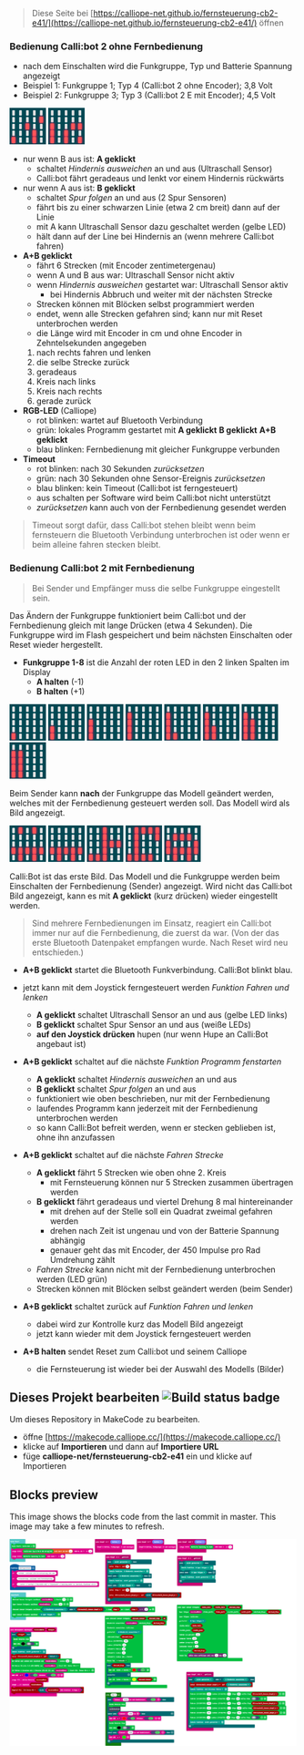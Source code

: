 
> Diese Seite bei [https://calliope-net.github.io/fernsteuerung-cb2-e41/](https://calliope-net.github.io/fernsteuerung-cb2-e41/) öffnen

### Bedienung Calli:bot 2 ohne Fernbedienung

* nach dem Einschalten wird die Funkgruppe, Typ und Batterie Spannung angezeigt
* Beispiel 1: Funkgruppe 1; Typ 4 (Calli:bot 2 ohne Encoder); 3,8 Volt
* Beispiel 2: Funkgruppe 3; Typ 3 (Calli:bot 2 E mit Encoder); 4,5 Volt

![](png/f1_cb2a_v38.png) ![](png/f3_cb2e_v45.png)

* nur wenn B aus ist: **A geklickt**
  * schaltet *Hindernis ausweichen* an und aus (Ultraschall Sensor)
  * Calli:bot fährt geradeaus und lenkt vor einem Hindernis rückwärts
* nur wenn A aus ist: **B geklickt**
  * schaltet *Spur folgen* an und aus (2 Spur Sensoren)
  * fährt bis zu einer schwarzen Linie (etwa 2 cm breit) dann auf der Linie
  * mit A kann Ultraschall Sensor dazu geschaltet werden (gelbe LED)
  * hält dann auf der Line bei Hindernis an (wenn mehrere Calli:bot fahren)
* **A+B geklickt**
  * fährt 6 Strecken (mit Encoder zentimetergenau)
  * wenn A und B aus war: Ultraschall Sensor nicht aktiv
  * wenn *Hindernis ausweichen* gestartet war: Ultraschall Sensor aktiv
    * bei Hindernis Abbruch und weiter mit der nächsten Strecke
  * Strecken können mit Blöcken selbst programmiert werden
  * endet, wenn alle Strecken gefahren sind; kann nur mit Reset unterbrochen werden
  * die Länge wird mit Encoder in cm und ohne Encoder in Zehntelsekunden angegeben
  1. nach rechts fahren und lenken
  2. die selbe Strecke zurück
  3. geradeaus
  4. Kreis nach links
  5. Kreis nach rechts
  6. gerade zurück
* **RGB-LED** (Calliope)
  * rot blinken: wartet auf Bluetooth Verbindung
  * grün: lokales Programm gestartet mit **A geklickt** **B geklickt** **A+B geklickt**
  * blau blinken: Fernbedienung mit gleicher Funkgruppe verbunden
* **Timeout**
  * rot blinken: nach 30 Sekunden *zurücksetzen*
  * grün: nach 30 Sekunden ohne Sensor-Ereignis *zurücksetzen*
  * blau blinken: kein Timeout (Calli:bot ist ferngesteuert)
  * aus schalten per Software wird beim Calli:bot nicht unterstützt
  * *zurücksetzen* kann auch von der Fernbedienung gesendet werden

> Timeout sorgt dafür, dass Calli:bot stehen bleibt wenn beim fernsteuern die Bluetooth Verbindung unterbrochen ist
> oder wenn er beim alleine fahren stecken bleibt.

### Bedienung Calli:bot 2 mit Fernbedienung

> Bei Sender und Empfänger muss die selbe Funkgruppe eingestellt sein.

Das Ändern der Funkgruppe funktioniert beim Calli:bot und der Fernbedienung gleich mit lange Drücken (etwa 4 Sekunden).
Die Funkgruppe wird im Flash gespeichert und beim nächsten Einschalten oder Reset wieder hergestellt. 

* **Funkgruppe 1-8** ist die Anzahl der roten LED in den 2 linken Spalten im Display
  *  **A halten** (-1)
  *  **B halten** (+1)

![](png/f1.png) ![](png/f2.png) ![](png/f3.png) ![](png/f4.png) ![](png/f5.png) ![](png/f6.png) ![](png/f7.png) ![](png/f8.png)

Beim Sender kann **nach** der Funkgruppe das Modell geändert werden, welches mit der Fernbedienung gesteuert werden soll.
Das Modell wird als Bild angezeigt. 

![](png/m_callibot.png) ![](png/m_sensoren.png) ![](png/m_gabelstapler.png) ![](png/m_kran.png) ![](png/m_car4.png)

Calli:Bot ist das erste Bild. Das Modell und die Funkgruppe werden beim Einschalten der Fernbedienung (Sender) angezeigt.
Wird nicht das Calli:bot Bild angezeigt, kann es mit **A geklickt** (kurz drücken) wieder eingestellt werden.

> Sind mehrere Fernbedienungen im Einsatz, reagiert ein Calli:bot immer nur auf die Fernbedienung, die zuerst da war.
> (Von der das erste Bluetooth Datenpaket empfangen wurde. Nach Reset wird neu entschieden.)

* **A+B geklickt** startet die Bluetooth Funkverbindung. Calli:Bot blinkt blau.
* jetzt kann mit dem Joystick ferngesteuert werden *Funktion Fahren und lenken*
  * **A geklickt** schaltet Ultraschall Sensor an und aus (gelbe LED links)
  * **B geklickt** schaltet Spur Sensor an und aus (weiße LEDs)
  * **auf den Joystick drücken** hupen (nur wenn Hupe an Calli:Bot angebaut ist)

* **A+B geklickt** schaltet auf die nächste *Funktion Programm fenstarten*
  * **A geklickt** schaltet *Hindernis ausweichen* an und aus
  * **B geklickt** schaltet *Spur folgen* an und aus
  * funktioniert wie oben beschrieben, nur mit der Fernbedienung
  * laufendes Programm kann jederzeit mit der Fernbedienung unterbrochen werden
  * so kann Calli:Bot befreit werden, wenn er stecken geblieben ist, ohne ihn anzufassen

* **A+B geklickt** schaltet auf die nächste *Fahren Strecke*
  * **A geklickt** fährt 5 Strecken wie oben ohne 2. Kreis
    * mit Fernsteuerung können nur 5 Strecken zusammen übertragen werden
  * **B geklickt** fährt geradeaus und viertel Drehung 8 mal hintereinander
    * mit drehen auf der Stelle soll ein Quadrat zweimal gefahren werden
    * drehen nach Zeit ist ungenau und von der Batterie Spannung abhängig
    * genauer geht das mit Encoder, der 450 Impulse pro Rad Umdrehung zählt
  * *Fahren Strecke* kann nicht mit der Fernbedienung unterbrochen werden (LED grün)
  * Strecken können mit Blöcken selbst geändert werden (beim Sender)

* **A+B geklickt** schaltet zurück auf *Funktion Fahren und lenken*
  * dabei wird zur Kontrolle kurz das Modell Bild angezeigt
  * jetzt kann wieder mit dem Joystick ferngesteuert werden

* **A+B halten** sendet Reset zum Calli:bot und seinem Calliope
  * die Fernsteuerung ist wieder bei der Auswahl des Modells (Bilder)


## Dieses Projekt bearbeiten ![Build status badge](https://github.com/calliope-net/fernsteuerung-cb2-e41/workflows/MakeCode/badge.svg)

Um dieses Repository in MakeCode zu bearbeiten.

* öffne [https://makecode.calliope.cc/](https://makecode.calliope.cc/)
* klicke auf **Importieren** und dann auf **Importiere URL**
* füge **calliope-net/fernsteuerung-cb2-e41** ein und klicke auf Importieren

## Blocks preview

This image shows the blocks code from the last commit in master.
This image may take a few minutes to refresh.

![A rendered view of the blocks](https://github.com/calliope-net/fernsteuerung-cb2-e41/raw/master/.github/makecode/blocks.png)


